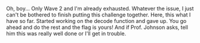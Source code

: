 Oh, boy... Only Wave 2 and I'm already exhausted. Whatever the issue, I just can't be bothered to finish putting this challenge together. Here, this what I have so far. Started working on the decode function and gave up. You go ahead and do the rest and the flag is yours! And if Prof. Johnson asks, tell him this was really well done or I'll get in trouble. 
